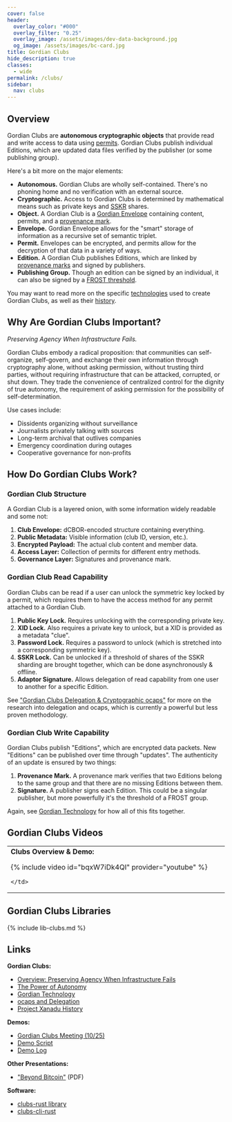 ```yaml
---
cover: false
header:
  overlay_color: "#000"
  overlay_filter: "0.25"
  overlay_image: /assets/images/dev-data-background.jpg
  og_image: /assets/images/bc-card.jpg
title: Gordian Clubs
hide_description: true
classes:
  - wide
permalink: /clubs/
sidebar:
  nav: clubs
---
```


## Overview

Gordian Clubs are **autonomous cryptographic objects** that provide read and write access to data using [permits](/envelope/features/#encryption-support).  Gordian Clubs publish individual Editions, which are updated data files verified by the publisher (or some publishing group).

Here's a bit more on the major elements:

* **Autonomous.** Gordian Clubs are wholly self-contained. There's no phoning home and no verification with an external source.
* **Cryptographic.** Access to Gordian Clubs is determined by mathematical means such as private keys and [SSKR](/sskr/) shares.
* **Object.** A Gordian Club is a [Gordian Envelope](/envelope/) containing content, permits, and a [provenance mark](/provemark/).
* **Envelope.** Gordian Envelope allows for the "smart" storage of information as a recursive set of semantic triplet.
* **Permit.** Envelopes can be encrypted, and permits allow for the decryption of that data in a variety of ways.
* **Edition.** A Gordian Club publishes Editions, which are linked by [provenance marks](/provemark/) and signed by publishers.
* **Publishing Group.** Though an edition can be signed by an individual, it can also be signed by a [FROST threshold](/frost/).

You may want to read more on the specific [technologies](/clubs/technology/) used to create Gordian Clubs, as well as their [history](/clubs/history/).
  
## Why Are Gordian Clubs Important?

_Preserving Agency When Infrastructure Fails._

Gordian Clubs embody a radical proposition: that communities can self-organize, self-govern, and exchange their own information through cryptography alone, without asking permission, without trusting third parties, without requiring infrastructure that can be attacked, corrupted, or shut down. They trade the convenience of centralized control for the dignity of true autonomy, the requirement of asking permission for the possibility of self-determination.

Use cases include:

* Dissidents organizing without surveillance
* Journalists privately talking with sources
* Long-term archival that outlives companies
* Emergency coordination during outages
* Cooperative governance for non-profits

## How Do Gordian Clubs Work?

### Gordian Club Structure

A Gordian Club is a layered onion, with some information widely readable and some not:

1. **Club Envelope:** dCBOR-encoded structure containing everything.
2. **Public Metadata:** Visible information (club ID, version, etc.).
3. **Encrypted Payload:** The actual club content and member data.
4. **Access Layer:** Collection of permits for different entry methods.
5. **Governance Layer:** Signatures and provenance mark.

### Gordian Club Read Capability

Gordian Clubs can be read if a user can unlock the symmetric key locked by a permit, which requires them to have the access method for any permit attached to a Gordian Club.

1. **Public Key Lock.** Requires unlocking with the corresponding private key.
2. **XID Lock.** Also requires a private key to unlock, but a XID is provided as a metadata "clue".
3. **Password Lock.** Requires a password to unlock (which is stretched into a corresponding symmetric key).
4. **SSKR Lock.** Can be unlocked if a threshold of shares of the SSKR sharding are brought together, which can be done asynchronously & offline.
5. **Adaptor Signature.** Allows delegation of read capability from one user to another for a specific Edition.

See ["Gordian Clubs Delegation & Cryptographic ocaps"](/clubs/ocaps/) for more on the research into delegation and ocaps, which is currently a powerful but less proven methodology.

### Gordian Club Write Capability

Gordian Clubs publish "Editions", which are encrypted data packets. New "Editions" can be published over time through "updates".
The authenticity of an update is ensured by two things:

1. **Provenance Mark.** A provenance mark verifies that two Editions belong to the same group and that there are no missing Editions between them.
2. **Signature.** A publisher signs each Edition. This could be a singular publisher, but more powerfully it's the threshold of a FROST group.

Again, see [Gordian Technology](/clubs/technology/) for how all of this fits together.

## Gordian Clubs Videos

<table width="100%">
  <tr>
    <td width="640px">
      <b>Clubs Overview & Demo:</b>

{% include video id="bqxW7iDk4QI" provider="youtube" %}

    </td>    
  </tr>
</table>  

## Gordian Clubs Libraries

{% include lib-clubs.md %}

## Links

**Gordian Clubs:**

* [Overview: Preserving Agency When Infrastructure Fails](https://www.blockchaincommons.com/musings/musings-clubs/)
* [The Power of Autonomy](/clubs/autonomy/)
* [Gordian Technology](/clubs/technology/)
* [ocaps and Delegation](/clubs/ocaps/)
* [Project Xanadu History](/clubs/history/)

**Demos:**

* [Gordian Clubs Meeting (10/25)](https://developer.blockchaincommons.com/meetings/2025-10-clubs/)
* [Demo Script](https://github.com/BlockchainCommons/clubs-cli-rust?tab=readme-ov-file#demonstration-script)
* [Demo Log](https://github.com/BlockchainCommons/clubs-cli-rust/blob/master/demo-log.md)

**Other Presentations:**

* ["Beyond Bitcoin"](https://developer.blockchaincommons.com/assets/pdfs/2025-10-tabconf-bb.pdf) (PDF)
  
**Software:**

* [clubs-rust library](https://github.com/BlockchainCommons/clubs-rust)
* [clubs-cli-rust](https://github.com/BlockchainCommons/clubs-cli-rust)
